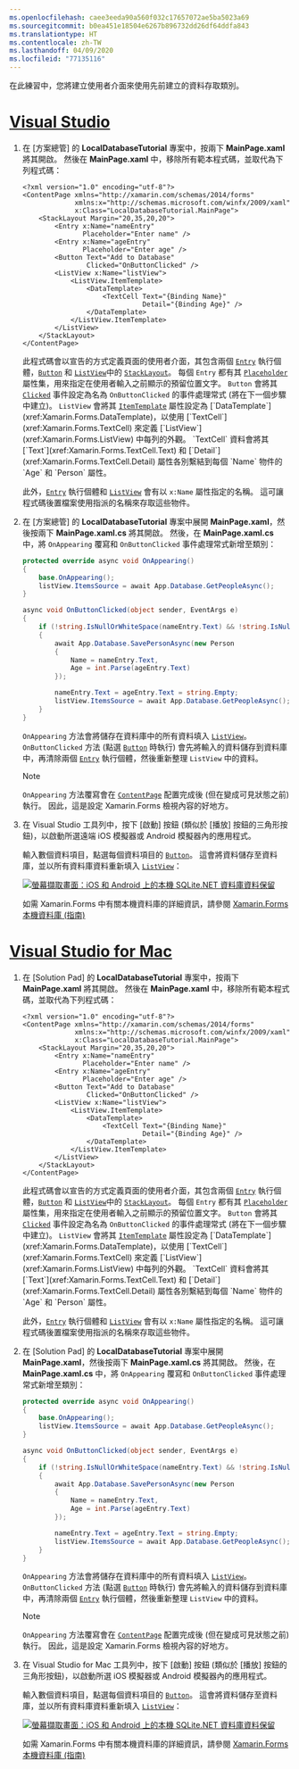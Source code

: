 ```yaml
---
ms.openlocfilehash: caee3eeda90a560f032c17657072ae5ba5023a69
ms.sourcegitcommit: b0ea451e18504e6267b896732dd26df64ddfa843
ms.translationtype: HT
ms.contentlocale: zh-TW
ms.lasthandoff: 04/09/2020
ms.locfileid: "77135116"
---
```

在此練習中，您將建立使用者介面來使用先前建立的資料存取類別。

# <a name="visual-studio"></a>[Visual Studio](#tab/vswin)

1. 在 [方案總管]  的 **LocalDatabaseTutorial** 專案中，按兩下 **MainPage.xaml** 將其開啟。 然後在 **MainPage.xaml** 中，移除所有範本程式碼，並取代為下列程式碼：

    ```xaml
    <?xml version="1.0" encoding="utf-8"?>
    <ContentPage xmlns="http://xamarin.com/schemas/2014/forms"
                 xmlns:x="http://schemas.microsoft.com/winfx/2009/xaml"
                 x:Class="LocalDatabaseTutorial.MainPage">
        <StackLayout Margin="20,35,20,20">
            <Entry x:Name="nameEntry"
                   Placeholder="Enter name" />
            <Entry x:Name="ageEntry"
                   Placeholder="Enter age" />
            <Button Text="Add to Database"
                    Clicked="OnButtonClicked" />
            <ListView x:Name="listView">
                <ListView.ItemTemplate>
                    <DataTemplate>
                        <TextCell Text="{Binding Name}"
                                  Detail="{Binding Age}" />
                    </DataTemplate>
                </ListView.ItemTemplate>
            </ListView>
        </StackLayout>
    </ContentPage>
    ```

    此程式碼會以宣告的方式定義頁面的使用者介面，其包含兩個 [`Entry`](xref:Xamarin.Forms.Entry) 執行個體，[`Button`](xref:Xamarin.Forms.Button) 和 [`ListView`](xref:Xamarin.Forms.ListView)中的 [`StackLayout`](xref:Xamarin.Forms.StackLayout)。 每個 `Entry` 都有其 [`Placeholder`](xref:Xamarin.Forms.InputView.Placeholder) 屬性集，用來指定在使用者輸入之前顯示的預留位置文字。 `Button` 會將其 [`Clicked`](xref:Xamarin.Forms.Button.Clicked) 事件設定為名為 `OnButtonClicked` 的事件處理常式 (將在下一個步驟中建立)。 `ListView` 會將其 [`ItemTemplate`](xref:Xamarin.Forms.ItemsView`1.ItemTemplate) 屬性設定為 [`DataTemplate`](xref:Xamarin.Forms.DataTemplate)，以使用 [`TextCell`](xref:Xamarin.Forms.TextCell) 來定義 [`ListView`](xref:Xamarin.Forms.ListView) 中每列的外觀。 `TextCell` 資料會將其 [`Text`](xref:Xamarin.Forms.TextCell.Text) 和 [`Detail`](xref:Xamarin.Forms.TextCell.Detail) 屬性各別繫結到每個 `Name` 物件的 `Age` 和 `Person` 屬性。

    此外，[`Entry`](xref:Xamarin.Forms.Entry) 執行個體和 [`ListView`](xref:Xamarin.Forms.ListView) 會有以 `x:Name` 屬性指定的名稱。 這可讓程式碼後置檔案使用指派的名稱來存取這些物件。

1. 在 [方案總管]  的 **LocalDatabaseTutorial** 專案中展開 **MainPage.xaml**，然後按兩下 **MainPage.xaml.cs** 將其開啟。 然後，在 **MainPage.xaml.cs** 中，將 `OnAppearing` 覆寫和 `OnButtonClicked` 事件處理常式新增至類別：

    ```csharp
    protected override async void OnAppearing()
    {
        base.OnAppearing();
        listView.ItemsSource = await App.Database.GetPeopleAsync();
    }

    async void OnButtonClicked(object sender, EventArgs e)
    {
        if (!string.IsNullOrWhiteSpace(nameEntry.Text) && !string.IsNullOrWhiteSpace(ageEntry.Text))
        {
            await App.Database.SavePersonAsync(new Person
            {
                Name = nameEntry.Text,
                Age = int.Parse(ageEntry.Text)
            });

            nameEntry.Text = ageEntry.Text = string.Empty;
            listView.ItemsSource = await App.Database.GetPeopleAsync();
        }
    }
    ```

    `OnAppearing` 方法會將儲存在資料庫中的所有資料填入 [`ListView`](xref:Xamarin.Forms.ListView)。 `OnButtonClicked` 方法 (點選 [`Button`](xref:Xamarin.Forms.Button) 時執行) 會先將輸入的資料儲存到資料庫中，再清除兩個 [`Entry`](xref:Xamarin.Forms.Entry) 執行個體，然後重新整理 `ListView` 中的資料。

    > [!NOTE]
    > `OnAppearing` 方法覆寫會在 [`ContentPage`](xref:Xamarin.Forms.ContentPage) 配置完成後 (但在變成可見狀態之前) 執行。 因此，這是設定 Xamarin.Forms 檢視內容的好地方。

1. 在 Visual Studio 工具列中，按下 [啟動]  按鈕 (類似於 [播放] 按鈕的三角形按鈕)，以啟動所選遠端 iOS 模擬器或 Android 模擬器內的應用程式。

    輸入數個資料項目，點選每個資料項目的 [`Button`](xref:Xamarin.Forms.Button)。 這會將資料儲存至資料庫，並以所有資料庫資料重新填入 [`ListView`](xref:Xamarin.Forms.ListView)：

    [![螢幕擷取畫面：iOS 和 Android 上的本機 SQLite.NET 資料庫資料保留](../images/consume-data-access-classes.png "本機資料庫資料保留")](../images/consume-data-access-classes-large.png#lightbox "本機資料庫資料保留")

    如需 Xamarin.Forms 中有關本機資料庫的詳細資訊，請參閱 [Xamarin.Forms 本機資料庫 (指南)](~/xamarin-forms/data-cloud/data/databases.md)

# <a name="visual-studio-for-mac"></a>[Visual Studio for Mac](#tab/vsmac)

1. 在 [Solution Pad]  的 **LocalDatabaseTutorial** 專案中，按兩下 **MainPage.xaml** 將其開啟。 然後在 **MainPage.xaml** 中，移除所有範本程式碼，並取代為下列程式碼：

    ```xaml
    <?xml version="1.0" encoding="utf-8"?>
    <ContentPage xmlns="http://xamarin.com/schemas/2014/forms"
                 xmlns:x="http://schemas.microsoft.com/winfx/2009/xaml"
                 x:Class="LocalDatabaseTutorial.MainPage">
        <StackLayout Margin="20,35,20,20">
            <Entry x:Name="nameEntry"
                   Placeholder="Enter name" />
            <Entry x:Name="ageEntry"
                   Placeholder="Enter age" />
            <Button Text="Add to Database"
                    Clicked="OnButtonClicked" />
            <ListView x:Name="listView">
                <ListView.ItemTemplate>
                    <DataTemplate>
                        <TextCell Text="{Binding Name}"
                                  Detail="{Binding Age}" />
                    </DataTemplate>
                </ListView.ItemTemplate>
            </ListView>
        </StackLayout>
    </ContentPage>
    ```

    此程式碼會以宣告的方式定義頁面的使用者介面，其包含兩個 [`Entry`](xref:Xamarin.Forms.Entry) 執行個體，[`Button`](xref:Xamarin.Forms.Button) 和 [`ListView`](xref:Xamarin.Forms.ListView)中的 [`StackLayout`](xref:Xamarin.Forms.StackLayout)。 每個 `Entry` 都有其 [`Placeholder`](xref:Xamarin.Forms.InputView.Placeholder) 屬性集，用來指定在使用者輸入之前顯示的預留位置文字。 `Button` 會將其 [`Clicked`](xref:Xamarin.Forms.Button.Clicked) 事件設定為名為 `OnButtonClicked` 的事件處理常式 (將在下一個步驟中建立)。 `ListView` 會將其 [`ItemTemplate`](xref:Xamarin.Forms.ItemsView`1.ItemTemplate) 屬性設定為 [`DataTemplate`](xref:Xamarin.Forms.DataTemplate)，以使用 [`TextCell`](xref:Xamarin.Forms.TextCell) 來定義 [`ListView`](xref:Xamarin.Forms.ListView) 中每列的外觀。 `TextCell` 資料會將其 [`Text`](xref:Xamarin.Forms.TextCell.Text) 和 [`Detail`](xref:Xamarin.Forms.TextCell.Detail) 屬性各別繫結到每個 `Name` 物件的 `Age` 和 `Person` 屬性。

    此外，[`Entry`](xref:Xamarin.Forms.Entry) 執行個體和 [`ListView`](xref:Xamarin.Forms.ListView) 會有以 `x:Name` 屬性指定的名稱。 這可讓程式碼後置檔案使用指派的名稱來存取這些物件。

1. 在 [Solution Pad]  的 **LocalDatabaseTutorial** 專案中展開 **MainPage.xaml**，然後按兩下 **MainPage.xaml.cs** 將其開啟。 然後，在 **MainPage.xaml.cs** 中，將 `OnAppearing` 覆寫和 `OnButtonClicked` 事件處理常式新增至類別：

    ```csharp
    protected override async void OnAppearing()
    {
        base.OnAppearing();
        listView.ItemsSource = await App.Database.GetPeopleAsync();
    }

    async void OnButtonClicked(object sender, EventArgs e)
    {
        if (!string.IsNullOrWhiteSpace(nameEntry.Text) && !string.IsNullOrWhiteSpace(ageEntry.Text))
        {
            await App.Database.SavePersonAsync(new Person
            {
                Name = nameEntry.Text,
                Age = int.Parse(ageEntry.Text)
            });

            nameEntry.Text = ageEntry.Text = string.Empty;
            listView.ItemsSource = await App.Database.GetPeopleAsync();
        }
    }
    ```

    `OnAppearing` 方法會將儲存在資料庫中的所有資料填入 [`ListView`](xref:Xamarin.Forms.ListView)。 `OnButtonClicked` 方法 (點選 [`Button`](xref:Xamarin.Forms.Button) 時執行) 會先將輸入的資料儲存到資料庫中，再清除兩個 [`Entry`](xref:Xamarin.Forms.Entry) 執行個體，然後重新整理 `ListView` 中的資料。

    > [!NOTE]
    > `OnAppearing` 方法覆寫會在 [`ContentPage`](xref:Xamarin.Forms.ContentPage) 配置完成後 (但在變成可見狀態之前) 執行。 因此，這是設定 Xamarin.Forms 檢視內容的好地方。

1. 在 Visual Studio for Mac 工具列中，按下 [啟動]  按鈕 (類似於 [播放] 按鈕的三角形按鈕)，以啟動所選 iOS 模擬器或 Android 模擬器內的應用程式。

    輸入數個資料項目，點選每個資料項目的 [`Button`](xref:Xamarin.Forms.Button)。 這會將資料儲存至資料庫，並以所有資料庫資料重新填入 [`ListView`](xref:Xamarin.Forms.ListView)：

    [![螢幕擷取畫面：iOS 和 Android 上的本機 SQLite.NET 資料庫資料保留](../images/consume-data-access-classes.png "本機資料庫資料保留")](../images/consume-data-access-classes-large.png#lightbox "本機資料庫資料保留")

    如需 Xamarin.Forms 中有關本機資料庫的詳細資訊，請參閱 [Xamarin.Forms 本機資料庫 (指南)](~/xamarin-forms/data-cloud/data/databases.md)

